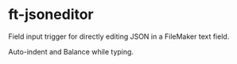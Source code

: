 # ft-jsoneditor
Field input trigger for directly editing JSON in a FileMaker text field.

Auto-indent and Balance while typing.
